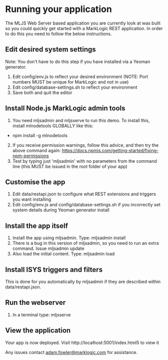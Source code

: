 # Running your application

The MLJS Web Server based application you are currently look at was built so you could quickly get started with
a MarkLogic REST application. In order to do this you need to follow the below instructions.

## Edit desired system settings

Note: You don't have to do this step if you have installed via a Yeoman generator.

1. Edit config/env.js to reflect your desired environment (NOTE: Port numbers MUST be unique for MarkLogic and not in use)
2. Edit config/database-settings.sh to reflect your environment
3. Save both and quit the editor

## Install Node.js MarkLogic admin tools

1. You need mljsadmin and mljsserve to run this demo. To install this, install mlnodetools GLOBALLY like this:
  - npm install -g mlnodetools
2. If you receive permission warnings, follow this advice, and then try the above command again: https://docs.npmjs.com/getting-started/fixing-npm-permissions
3. Test by typing just 'mljsadmin' with no parameters from the command line (this MUST be issued in the root folder of your app)

## Customise the app

1. Edit data/restapi.json to configure what REST extensions and triggers you want installing
2. Edit config/env.js and config/database-settings.sh if you incorrectly set system details during Yeoman generator install

## Install the app itself

1. Install the app using mljsadmin. Type: mljsadmin install
2. There is a bug in this version of mljsadmin, so you need to run an extra command. Issue mljsadmin update
3. Also load the initial content. Type: mljsadmin load

## Install ISYS triggers and filters

This is done for you automatically by mljsadmin if they are described within data/restapi.json.

## Run the webserver

1. In a terminal type: mljsserve

## View the application

Your app is now deployed. Visit http://localhost:5001/index.html5 to view it

Any issues contact adam.fowler@marklogic.com for assistance.
